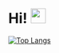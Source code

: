# Hi! <img src="https://raw.githubusercontent.com/MartinHeinz/MartinHeinz/master/wave.gif" width="30px">

[![Top Langs](https://github-readme-stats.vercel.app/api/top-langs/?username=exsanik&theme=dracula&hide=jupyter%20notebook,html&langs_count=9)]()
